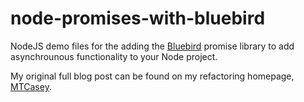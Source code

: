 # node-promises-with-bluebird
NodeJS demo files for the adding the [Bluebird](http://bluebirdjs.com/docs/getting-started.html) promise library to add asynchrounous functionality to your Node project.

My original full blog post can be found on my refactoring homepage, [MTCasey](https://mtcasey.com/blog/how-to-add-nodejs-promises-bluebird).

